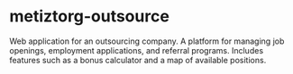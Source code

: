 # metiztorg-outsource
Web application for an outsourcing company. A platform for managing job openings, employment applications, and referral programs. Includes features such as a bonus calculator and a map of available positions.
